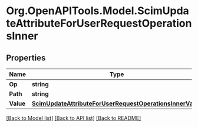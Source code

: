 # Org.OpenAPITools.Model.ScimUpdateAttributeForUserRequestOperationsInner

## Properties

Name | Type | Description | Notes
------------ | ------------- | ------------- | -------------
**Op** | **string** |  | 
**Path** | **string** |  | [optional] 
**Value** | [**ScimUpdateAttributeForUserRequestOperationsInnerValue**](ScimUpdateAttributeForUserRequestOperationsInnerValue.md) |  | [optional] 

[[Back to Model list]](../README.md#documentation-for-models) [[Back to API list]](../README.md#documentation-for-api-endpoints) [[Back to README]](../README.md)

